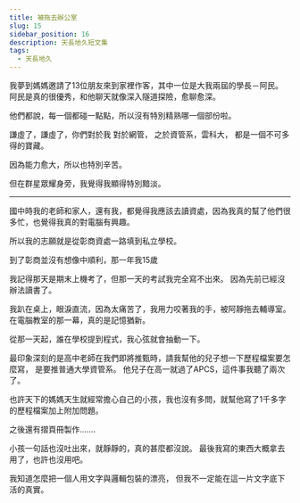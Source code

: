 ```yaml
---
title: 被拖去辦公室
slug: 15
sidebar_position: 16
description: 天長地久短文集
tags:
  - 天長地久
---
```


我夢到媽媽邀請了13位朋友來到家裡作客，其中一位是大我兩屆的學長－阿民。
阿民是真的很優秀，和他聊天就像深入隧道探險，愈聊愈深。

他們都說，每一個都碰一點點，所以沒有特別精熟哪一個部份啦。

謙虛了，謙虛了，你們對於我
對於網管，
之於資管系，雲科大，
都是一個不可多得的寶藏。

因為能力愈大，所以也特別辛苦。

但在群星眾耀身旁，我覺得我顯得特別黯淡。

----
國中時我的老師和家人，還有我，都覺得我應該去讀資處，因為我真的幫了他們很多忙，也覺得我真的對電腦有興趣。

所以我的志願就是從彰商資處一路填到私立學校。

到了彰商並沒有想像中順利，那一年我15歲

我記得那天是期末上機考了，但那一天的考試我完全寫不出來。
因為先前已經沒辦法讀書了。

我趴在桌上，眼淚直流，因為太痛苦了，我用力咬著我的手，被阿靜拖去輔導室。
在電腦教室的那一幕，真的是記憶猶新。

從那一天起，誰在學校提到程式，我心弦就會抽動一下。

最印象深刻的是高中老師在我們即將推甄時，請我幫他的兒子想一下歷程檔案要怎麼寫，
是要推普通大學資管系。
他兒子在高一就過了APCS，這件事我聽了兩次了。

也許天下的媽媽天生就經常擔心自己的小孩，我也沒有多問，就幫他寫了1千多字的歷程檔案加上附加問題。

之後還有摺頁冊製作.......

小孩一句話也沒吐出來，就靜靜的，真的甚麼都沒說。
最後我寫的東西大概拿去用了，也許也沒用吧。

我知道怎麼把一個人用文字與邏輯包裝的漂亮，
但我不一定能在這一片文字底下活的真實。




